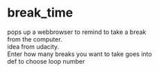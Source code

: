 # break_time
pops up a webbrowser to remind to take a break<br>
from the computer.<br>
idea from udacity.<br>
Enter how many breaks you want to take goes into<br>
def to choose loop number 
